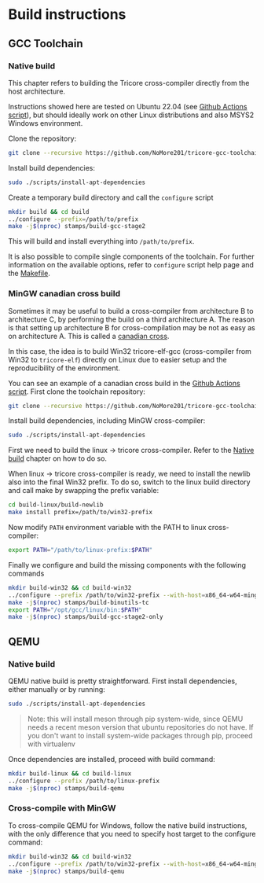 # Build instructions

## GCC Toolchain

### Native build

This chapter refers to building the Tricore cross-compiler directly from the
host architecture.

Instructions showed here are tested on Ubuntu 22.04 (see
[Github Actions script](https://github.com/NoMore201/tricore-gcc-toolchain/blob/main/.github/workflows/build.yml)), but should ideally
work on other Linux distributions and also MSYS2 Windows environment.

Clone the repository:

```sh
git clone --recursive https://github.com/NoMore201/tricore-gcc-toolchain
```

Install build dependencies:

```sh
sudo ./scripts/install-apt-dependencies
```

Create a temporary build directory and call the `configure` script

```sh
mkdir build && cd build
../configure --prefix=/path/to/prefix
make -j$(nproc) stamps/build-gcc-stage2
```

This will build and install everything into `/path/to/prefix`.

It is also possible to compile single components of the toolchain. For further information on the available options, refer to `configure` script help page and
the [Makefile](https://github.com/NoMore201/tricore-gcc-toolchain/blob/main/Makefile.in).

### MinGW canadian cross build

Sometimes it may be useful to build a cross-compiler from architecture B to architecture C, by performing the build on a third architecture A. The reason
is that setting up architecture B for cross-compilation may be not as easy as
on architecture A. This is called a 
[canadian cross](https://en.wikipedia.org/wiki/Cross_compiler#Canadian_Cross).

In this case, the idea is to build Win32 tricore-elf-gcc (cross-compiler from
Win32 to `tricore-elf`) directly on Linux due to easier setup and the 
reproducibility of the environment.

You can see an example of a canadian cross build in the
[Github Actions script](https://github.com/NoMore201/tricore-gcc-toolchain/blob/main/.github/workflows/build.yml). First clone the
toolchain repository:

```sh
git clone --recursive https://github.com/NoMore201/tricore-gcc-toolchain
```

Install build dependencies, including MinGW cross-compiler:

```sh
sudo ./scripts/install-apt-dependencies
```

First we need to build the linux -> tricore cross-compiler. Refer to the
[Native build](#native-build) chapter on how to do so.

When linux -> tricore cross-compiler is ready, we need to install the newlib
also into the final Win32 prefix. To do so, switch to the linux build directory
and call make by swapping the prefix variable:

```sh
cd build-linux/build-newlib
make install prefix=/path/to/win32-prefix
```

Now modify `PATH` environment variable with the PATH to linux cross-compiler:

```sh
export PATH="/path/to/linux-prefix:$PATH"
```

Finally we configure and build the missing components with the following
commands

```sh
mkdir build-win32 && cd build-win32
../configure --prefix /path/to/win32-prefix --with-host=x86_64-w64-mingw32
make -j$(nproc) stamps/build-binutils-tc
export PATH="/opt/gcc/linux/bin:$PATH"
make -j$(nproc) stamps/build-gcc-stage2-only
```

## QEMU

### Native build

QEMU native build is pretty straightforward. First install dependencies, either
manually or by running:

```sh
sudo ./scripts/install-apt-dependencies
```

> Note: this will install meson through pip system-wide, since QEMU needs a
> recent meson version that ubuntu repositories do not have. If you don't want
> to install system-wide packages through pip, proceed with virtualenv

Once dependencies are installed, proceed with build command:

```sh
mkdir build-linux && cd build-linux
../configure --prefix /path/to/linux-prefix
make -j$(nproc) stamps/build-qemu
```

### Cross-compile with MinGW

To cross-compile QEMU for Windows, follow the native build instructions, with
the only difference that you need to specify host target to the configure command:

```sh
mkdir build-win32 && cd build-win32
../configure --prefix /path/to/win32-prefix --with-host=x86_64-w64-mingw32
make -j$(nproc) stamps/build-qemu
```
